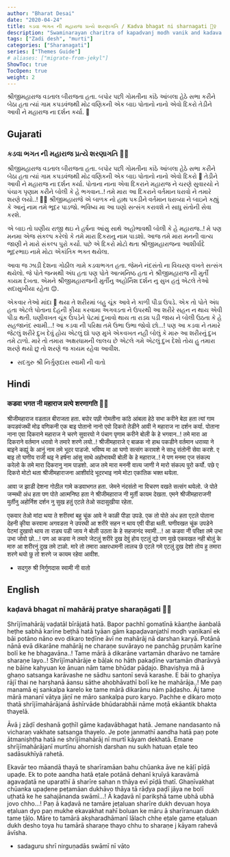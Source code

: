 ```yaml
---
author: "Bharat Desai"
date: "2020-04-24"
title: કડવા ભગત ની મહારાજ પ્રત્યે શરણાગતિ / Kadva bhagat ni sharnagati 🙇‍♀️
description: "Swaminarayan charitra of kapadvanj modh vanik and kadava bhagat, About asylum of the lord swaminarayan"
tags: ["Zadi desh", "murti"]
categories: ["Sharanagati"]
series: ["Themes Guide"]
# aliases: ["migrate-from-jekyl"]
ShowToc: true
TocOpen: true
weight: 2
---
```


શ્રીજીમહારાજ વડતાલ બીરાજતા હતા. બપોર પછી ગોમતીના કાંઠે આંબલા હેઠે સભા કરીને બેઠા હતા ત્યાં ગામ કપડવંજથી મોઢ વણિકની એક બાઇ પોતાનો નાનો એવો દિકરો તેડીને આવી ને મહારાજ ના દર્શન કર્યા. :pray:

<!--more-->

## Gujarati
### કડવા ભગત ની મહારાજ પ્રત્યે શરણાગતિ 🙇‍♀️

શ્રીજીમહારાજ વડતાલ બીરાજતા હતા. બપોર પછી ગોમતીના કાંઠે આંબલા હેઠે સભા કરીને બેઠા હતા ત્યાં ગામ કપડવંજથી મોઢ વણિકની એક બાઇ પોતાનો નાનો એવો દિકરો :baby: તેડીને આવી ને મહારાજ ના દર્શન કર્યા. 
પોતાના નાના એવા દિકરાને મહારાજ ને ચરણે સુવારયો ને પંચાગ પૃણામ કરીને બોલી કે હે ભગવાન..! તમે મારા આ દિકરાને વર્તમાન ધરાવો ને તમારે શરણે લયો..! :bowing_woman: શ્રીજીમહારાજે એ બાળક નો હાથ પકડીને વર્તમાન ધરાવ્યા ને બાઇને કહ્યું કે આનું નામ તમે ભૂદર પાડજો. ભવિષ્ય મા આ ઘણો સત્સંગ કરાવશે ને સાધુ સંતોની સેવા કરશે. 

એ બાઇ તો ઘણીય રાજી થઇ ને હર્ષના આંસુ સાથે અહોભાવથી બોલી કે હે મહારાજ..! મે પણ મનમા એજ સંકલ્પ કરેલો કે તમે મારા દિકરાનુ નામ પાડશો. આજ તમે મારા મનની વાત્ય જાણી ને મારો સંકલ્પ પુરો કર્યો. 
પછે એ દિકરો મોટો થતા શ્રીજીમહારાજના આશીર્વાદે ભૂદરભાઇ નામે મોટા એકાંતિક ભક્ત થયેલા. 

આવા જ ઝાડી દેશના ગોઠીલ ગામે કડવાભગત હતા. જેમને નંદસંતો ના વિચરણ વખતે સત્સંગ થયેલો. જે પોતે જન્મથી અંધ હતા પણ પોતે આત્મનિષ્ઠ હતા ને શ્રીજીમહારાજ ની મુર્તી કાયમ દેખતા. એમને શ્રીજીમહારાજની મુર્તીનુ અહોર્નિશ દર્શન નુ સુખ હતું એટલે તેઓ સદાસુખીયા રહેતા :relieved:. 

એકવાર તેઓ માંદા :face_with_thermometer: થયા તે શરીરમાં બહુ ચૂંક આવે ને કાળી પીડા ઉપડે. એક તો પોતે અંધ હતા એટલે પોતાના દેહની કૃીયા કરવામા અગવડતા ને ઉપરથી આ શરીરે સહન ન થાય એવી પીડા થતી. ઘણીવખત ચૂંક ઉપડેને પેટમાં દુખાવો થાય તા રાડ્ય પડી જાય ને બોલી ઉઠતા કે હે સહજાનંદ સ્વામી...! આ કડવા ની પરિક્ષા તમે ઉભા ઉભા જોવો છો...! પણ આ કડવા ને તમારે જેટલું શરીરે દુખ દેવું હોય એટલું દ્યો પણ મુખે એકવખત નહી બોલું કે મારુ આ શરીરનું દુખ તમે ટાળો. મારે તો તમારા અક્ષરધામની લાલચ છે એટલે ગમે એટલું દુખ દેશો તોય હુ તમારા શરણે થયો છુ તો શરણે જ કાયમ રહેવા આવીશ.

- સદગુરુ શ્રી નિર્ગુણદાસ સ્વામી ની વાતો



## Hindi
### कडवा भगत नी महाराज प्रत्ये शरणागति 🙇‍♀️

श्रीजीमहाराज वडताल बीराजता हता. बपोर पछी गोमतीना कांठे आंबला हेठे सभा करीने बेठा हता त्यां गाम कपडवंजथी मोढ वणिकनी एक बाइ पोतानो नानो एवो दिकरो तेडीने आवी ने महाराज ना दर्शन कर्या. 
पोताना नाना एवा दिकराने महाराज ने चरणे सुवारयो ने पंचाग पृणाम करीने बोली के हे भगवान..! तमे मारा आ दिकराने वर्तमान धरावो ने तमारे शरणे लयो..! 
श्रीजीमहाराजे ए बाळक नो हाथ पकडीने वर्तमान धराव्या ने बाइने कह्युं के आनुं नाम तमे भूदर पाडजो. 
भविष्य मा आ घणो सत्संग करावशे ने साधु संतोनी सेवा करशे. 
ए बाइ तो घणीय राजी थइ ने हर्षना आंसु साथे अहोभावथी बोली के हे महाराज..! मे पण मनमा एज संकल्प करेलो के तमे मारा दिकरानु नाम पाडशो. आज तमे मारा मननी वात्य जाणी ने मारो संकल्प पुरो कर्यो. 
पछे ए दिकरो मोटो थता श्रीजीमहाराजना आशीर्वादे भूदरभाइ नामे मोटा एकांतिक भक्त थयेला. 

आवा ज झाडी देशना गोठील गामे कडवाभगत हता. जेमने नंदसंतो ना विचरण वखते सत्संग थयेलो. जे पोते जन्मथी अंध हता पण पोते आत्मनिष्ठ हता ने श्रीजीमहाराज नी मुर्ती कायम देखता. एमने श्रीजीमहाराजनी मुर्तीनु अहोर्निश दर्शन नु सुख हतुं एटले तेओ सदासुखीया रहेता. 

एकवार तेओ मांदा थया ते शरीरमां बहु चूंक आवे ने काळी पीडा उपडे. एक तो पोते अंध हता एटले पोताना देहनी कृीया करवामा अगवडता ने उपरथी आ शरीरे सहन न थाय एवी पीडा थती. घणीवखत चूंक उपडेने पेटमां दुखावो थाय ता राड्य पडी जाय ने बोली उठता के हे सहजानंद स्वामी...! आ कडवा नी परिक्षा तमे उभा उभा जोवो छो...! पण आ कडवा ने तमारे जेटलुं शरीरे दुख देवुं होय एटलुं द्यो पण मुखे एकवखत नही बोलुं के मारु आ शरीरनुं दुख तमे टाळो. मारे तो तमारा अक्षरधामनी लालच छे एटले गमे एटलुं दुख देशो तोय हु तमारा शरणे थयो छु तो शरणे ज कायम रहेवा आवीश.

- सदगुरु श्री निर्गुणदास स्वामी नी वातो


## English
### kaḍavā bhagat nī mahārāj pratye sharaṇāgati 🙇‍♀️

Shrījīmahārāj vaḍatāl bīrājatā hatā. Bapor pachhī gomatīnā kāanṭhe āanbalā heṭhe sabhā karīne beṭhā hatā tyāan gām kapaḍavanjathī moḍh vaṇikanī ek bāi potāno nāno evo dikaro teḍīne āvī ne mahārāj nā darshan karyā. 
Potānā nānā evā dikarāne mahārāj ne charaṇe suvārayo ne panchāg pṛuṇām karīne bolī ke he bhagavāna..! Tame mārā ā dikarāne vartamān dharāvo ne tamāre sharaṇe layo..! 
Shrījīmahārāje e bāḷak no hāth pakaḍīne vartamān dharāvyā ne bāine kahyuan ke ānuan nām tame bhūdar pāḍajo. 
Bhaviṣhya mā ā ghaṇo satsanga karāvashe ne sādhu santonī sevā karashe. 
E bāi to ghaṇīya rājī thai ne harṣhanā āansu sāthe ahobhāvathī bolī ke he mahārāja..! Me paṇ manamā ej sankalpa karelo ke tame mārā dikarānu nām pāḍasho. Āj tame mārā mananī vātya jāṇī ne māro sankalpa puro karyo. 
Pachhe e dikaro moṭo thatā shrījīmahārājanā āshīrvāde bhūdarabhāi nāme moṭā ekāantik bhakta thayelā. 

Āvā j zāḍī deshanā goṭhīl gāme kaḍavābhagat hatā. Jemane nandasanto nā vicharaṇ vakhate satsanga thayelo. Je pote janmathī aandha hatā paṇ pote ātmaniṣhṭha hatā ne shrījīmahārāj nī murtī kāyam dekhatā. Emane shrījīmahārājanī murtīnu ahornish darshan nu sukh hatuan eṭale teo sadāsukhīyā rahetā. 

Ekavār teo māandā thayā te sharīramāan bahu chūanka āve ne kāḷī pīḍā upaḍe. Ek to pote aandha hatā eṭale potānā dehanī kṛuīyā karavāmā agavaḍatā ne uparathī ā sharīre sahan n thāya evī pīḍā thatī. Ghaṇīvakhat chūanka upaḍene peṭamāan dukhāvo thāya tā rāḍya paḍī jāya ne bolī uṭhatā ke he sahajānanda swāmī...! Ā kaḍavā nī parikṣhā tame ubhā ubhā jovo chho...! Paṇ ā kaḍavā ne tamāre jeṭaluan sharīre dukh devuan hoya eṭaluan dyo paṇ mukhe ekavakhat nahī boluan ke māru ā sharīranuan dukh tame ṭāḷo. Māre to tamārā akṣharadhāmanī lālach chhe eṭale game eṭaluan dukh desho toya hu tamārā sharaṇe thayo chhu to sharaṇe j kāyam rahevā āvīsha.

- sadaguru shrī nirguṇadās swāmī nī vāto